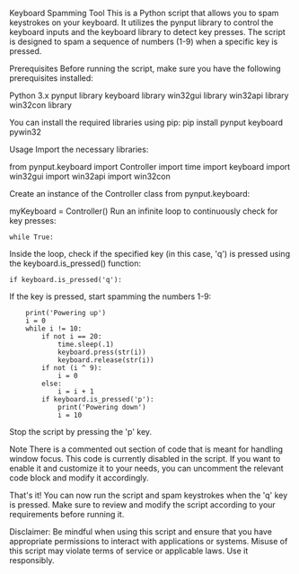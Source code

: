 Keyboard Spamming Tool
This is a Python script that allows you to spam keystrokes on your keyboard. It utilizes the pynput library to control the keyboard inputs and the keyboard library to detect key presses. The script is designed to spam a sequence of numbers (1-9) when a specific key is pressed.

Prerequisites
Before running the script, make sure you have the following prerequisites installed:

Python 3.x
pynput library
keyboard library
win32gui library
win32api library
win32con library

You can install the required libraries using pip:
pip install pynput keyboard pywin32

Usage
Import the necessary libraries:

from pynput.keyboard import Controller
import time
import keyboard
import win32gui
import win32api
import win32con

Create an instance of the Controller class from pynput.keyboard:

myKeyboard = Controller()
Run an infinite loop to continuously check for key presses:

    while True:

Inside the loop, check if the specified key (in this case, 'q') is pressed using the keyboard.is_pressed() function:

    if keyboard.is_pressed('q'):

If the key is pressed, start spamming the numbers 1-9:

        print('Powering up')
        i = 0
        while i != 10:
            if not i == 20:
                time.sleep(.1)
                keyboard.press(str(i))
                keyboard.release(str(i))
            if not (i ^ 9):
                i = 0
            else:
                i = i + 1
            if keyboard.is_pressed('p'):
                print('Powering down')
                i = 10

Stop the script by pressing the 'p' key.

Note
There is a commented out section of code that is meant for handling window focus. This code is currently disabled in the script. If you want to enable it and customize it to your needs, you can uncomment the relevant code block and modify it accordingly.

That's it! You can now run the script and spam keystrokes when the 'q' key is pressed. Make sure to review and modify the script according to your requirements before running it.

Disclaimer: Be mindful when using this script and ensure that you have appropriate permissions to interact with applications or systems. Misuse of this script may violate terms of service or applicable laws. Use it responsibly.
